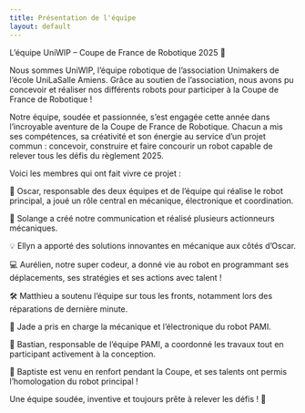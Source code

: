 ```yaml
---
title: Présentation de l'équipe
layout: default
---
```

L’équipe UniWIP – Coupe de France de Robotique 2025 🤖

Nous sommes UniWIP, l’équipe robotique de l’association Unimakers de l’école UniLaSalle Amiens. Grâce au soutien de l’association, nous avons pu concevoir et réaliser nos différents robots pour participer à la Coupe de France de Robotique !

Notre équipe, soudée et passionnée, s’est engagée cette année dans l’incroyable aventure de la Coupe de France de Robotique. Chacun a mis ses compétences, sa créativité et son énergie au service d’un projet commun : concevoir, construire et faire concourir un robot capable de relever tous les défis du règlement 2025.

Voici les membres qui ont fait vivre ce projet :


🔌 Oscar, responsable des deux équipes et de l’équipe qui réalise le robot principal, a joué un rôle central en mécanique, électronique et coordination.

📢 Solange a créé notre communication et réalisé plusieurs actionneurs mécaniques.

💡 Ellyn a apporté des solutions innovantes en mécanique aux côtés d’Oscar.

💻 Aurélien, notre super codeur, a donné vie au robot en programmant ses déplacements, ses stratégies et ses actions avec talent !

🛠️ Matthieu a soutenu l’équipe sur tous les fronts, notamment lors des réparations de dernière minute.

🔧 Jade a pris en charge la mécanique et l’électronique du robot PAMI.

🧠 Bastian, responsable de l’équipe PAMI, a coordonné les travaux tout en participant activement à la conception.

🔧 Baptiste est venu en renfort pendant la Coupe, et ses talents ont permis l’homologation du robot principal !

Une équipe soudée, inventive et toujours prête à relever les défis ! 🚀
